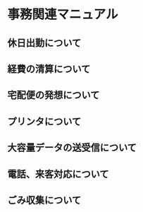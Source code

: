 # 事務関連マニュアル
## 休日出勤について
## 経費の清算について
## 宅配便の発想について
## プリンタについて
## 大容量データの送受信について
## 電話、来客対応について
## ごみ収集について
